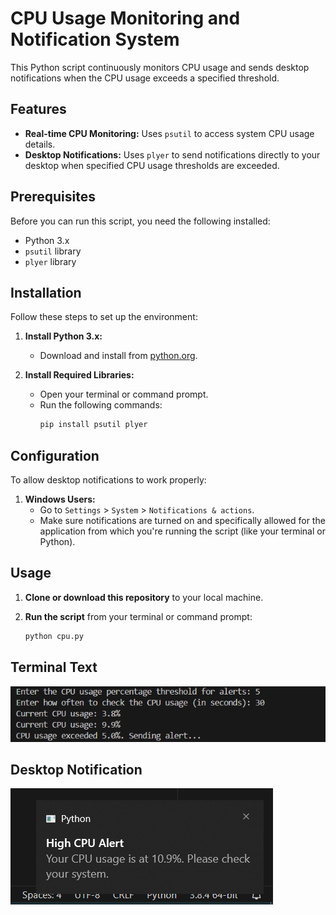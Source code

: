 # CPU Usage Monitoring and Notification System

This Python script continuously monitors CPU usage and sends desktop notifications when the CPU usage exceeds a specified threshold.

## Features

- **Real-time CPU Monitoring:** Uses `psutil` to access system CPU usage details.
- **Desktop Notifications:** Uses `plyer` to send notifications directly to your desktop when specified CPU usage thresholds are exceeded.

## Prerequisites

Before you can run this script, you need the following installed:
- Python 3.x
- `psutil` library
- `plyer` library

## Installation

Follow these steps to set up the environment:

1. **Install Python 3.x:**
   - Download and install from [python.org](https://www.python.org/downloads/).

2. **Install Required Libraries:**
   - Open your terminal or command prompt.
   - Run the following commands:
     ```bash
     pip install psutil plyer
     ```

## Configuration

To allow desktop notifications to work properly:

1. **Windows Users:**
   - Go to `Settings` > `System` > `Notifications & actions`.
   - Make sure notifications are turned on and specifically allowed for the application from which you're running the script (like your terminal or Python).

## Usage

1. **Clone or download this repository** to your local machine.

2. **Run the script** from your terminal or command prompt:
   ```bash
   python cpu.py
   ```



 ## Terminal Text

![Terminal Text](images/Screenshot_C.png)



 ## Desktop Notification

![Desktop Notification](images/Screenshot_A.png)











